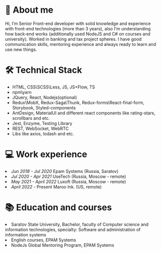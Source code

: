 <h1>👋 About me</h1>
Hi, I’m Senior Front-end developer with solid knowledge and experience with front-end technologies (more than 3 years),
also I'm understanding how back-end works (additionally used NodeJS and C# on courses and university).
Worked in banking and tax project spheres.
I have good communication skills, mentoring experience and always ready to learn and use new things.

<h1>🛠️ Technical Stack</h1>
<ul>
<li>HTML, CSS\SCSS\Less, JS, JS+Flow, TS</li>
<li>npm\yarn</li>
<li>JQuery, React, Nodejs(optional)</li>
<li>Redux\MobX, Redux-Saga\Thunk, Redux-forms\React-final-form, Storybook, Styled-components</li>
<li>AntDesign, MaterialUI and different react components like rating-stars, scrollbars and etc.</li>
<li>Jest, Enzyme, Testing Library</li>
<li>REST, WebSocket, WebRTC</li>
<li>Libs like axios, lodash and etc.</li>
</ul>

<h1>💻 Work experience</h1>
<li><i>Jun 2018 - Jul 2020</i>  Epam Systems (Russia, Saratov)</li>
<li><i>Jul 2020 - Apr 2021</i>  UseTech (Russia, Moscow - remote)</li>
<li><i>May 2021 - April 2022</i> Luxoft (Russia, Moscow - remote)</li>
<li><i>April 2022</i> - Present  Maroo Ink. (US, remote)</li>

<h1>📚 Education and courses</h1>
<li>Saratov State University, Bachelor, faculty of Computer science and information technologies, specialty: Software and administration of information systems</li>
<li>English courses, EPAM Systems</li>
<li>NodeJs Global Mentoring Program, EPAM Systems</li>

<!---
dmitriimokienko/dmitriimokienko is a ✨ special ✨ repository because its `README.md` (this file) appears on your GitHub profile.
You can click the Preview link to take a look at your changes.
--->
